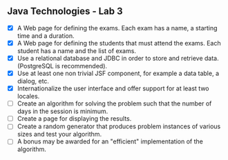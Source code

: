 ## Java Technologies - Lab 3

- [x] A Web page for defining the exams. Each exam has a name, a starting time and a duration.
- [x] A Web page for defining the students that must attend the exams. Each student has a name and the list of exams.
- [x] Use a relational database and JDBC in order to store and retrieve data. (PostgreSQL is recommended).
- [x] Use at least one non trivial JSF component, for example a data table, a dialog, etc.
- [x] Internationalize the user interface and offer support for at least two locales.
- [ ] Create an algorithm for solving the problem such that the number of days in the session is minimum.
- [ ] Create a page for displaying the results.
- [ ] Create a random generator that produces problem instances of various sizes and test your algorithm.
- [ ] A bonus may be awarded for an "efficient" implementation of the algorithm.
